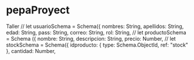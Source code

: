 # pepaProyect
Taller
    //
    let usuarioSchema = Schema({
    nombres: String,
    apellidos: String,
    edad: String,
    pass: String,
    correo: String,
    rol: String,
    //
    let productoSchema = Schema ({
    nombre: String,
    descripcion: String,
    precio: Number,
    //
    let stockSchema = Schema({
    idproducto: { type: Schema.ObjectId, ref: "stock" },
    cantidad: Number,
